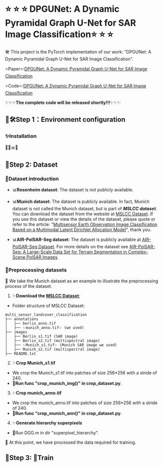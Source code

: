 # ⭐ ⭐ ⭐ DPGUNet: A Dynamic Pyramidal Graph U-Net for SAR Image Classification⭐ ⭐ ⭐ 
🛠️ This project is the PyTorch implementation of our work: "DPGUNet: A Dynamic Pyramidal Graph U-Net for SAR Image Classification".

⭐Paper⭐:[DPGUNet: A Dynamic Pyramidal Graph U-Net for SAR Image Classification](https://github.com/RSIP-NJUPT/DPGUNet "DPGUNet: A Dynamic Pyramidal Graph U-Net for SAR Image Classification")

⭐Code⭐:[DPGUNet: A Dynamic Pyramidal Graph U-Net for SAR Image Classification](https://github.com/RSIP-NJUPT/DPGUNet "DPGUNet: A Dynamic Pyramidal Graph U-Net for SAR Image Classification")

✨✨✨**The complete code will be released shortly!!!**✨✨✨

## 📘🛠️Step 1：Environment configuration

### ✨Installation


👀🚀📊✨
## 📘Step 2: Dataset
### 📄Dataset introduction
- 📊**Rosenheim dataset**: The dataset is not publicly available.

- 📊**Munich dataset**: The dataset is publicly available. In fact, Munich dataset is not called the Munich dataset, but is part of ***MSLCC dataset***. You can download the dataset from the website at [MSLCC Dataset](https://www.dlr.de/eoc/en/desktopdefault.aspx/tabid-12760/22294_read-51180/ "MSLCC Dataset"). If you use this dataset or view the details of the dataset, please quote or refer to the article: "[Multisensor Earth Observation Image Classification Based on a Multimodal Latent Dirichlet Allocation Model]([10.1109/LGRS.2018.2794511](https://ieeexplore.ieee.org/document/8278834) "Multisensor Earth Observation Image Classification Based on a Multimodal Latent Dirichlet Allocation Model")", thank you.

- 📊**AIR-PolSAR-Seg dataset**: The dataset is publicly available at [AIR-PolSAR-Seg Dataset](https://github.com/AICyberTeam/AIR-PolSAR-Seg "AIR-PolSAR-Seg Dataset"). For more details on the dataset see [AIR-PolSAR-Seg: A Large-Scale Data Set for Terrain Segmentation in Complex-Scene PolSAR Images](https://ieeexplore.ieee.org/document/9765389/ "AIR-PolSAR-Seg: A Large-Scale Data Set for Terrain Segmentation in Complex-Scene PolSAR Images").

### 📄Preprocessing datasets
👀 We take the Munich dataset as an example to illustrate the preprocessing process of the dataset. 

1. ✨**Download the [MSLCC Dataset](https://www.dlr.de/eoc/en/desktopdefault.aspx/tabid-12760/22294_read-51180/ "MSLCC Dataset")**;
- Folder structure of MSLCC Dataset:
```shell
multi_sensor_landcover_classification  
├── annotations  
│   ├── berlin_anno.tif  
│   ├── ✨munich_anno.tif✨ (we used)  
├── images  
│   ├── Berlin_s1.tif (SAR image)  
│   ├── Berlin_s2.tif (multispectral image)  
│   ├── ✨Munich_s1.tif✨ (Munich SAR image we used)  
│   ├── Munich_s2.tif (multispectral image)  
├── README.txt  
```
2. ✨**Crop Munich_s1.tif**
- We crop the Munich_s1.tif into patches of size 256*256 with a stride of 240. 
- 🚀**Run func "crop_munich_img()" in crop_dataset.py**.

3. ✨**Crop munich_anno.tif**
- We crop the munich_anno.tif into patches of size 256*256 with a stride of 240. 
- 🚀**Run func "crop_munich_ann()" in crop_dataset.py**.

4. ✨**Generate hierarchy superpixels**
- 🚀Run DGG.m in dir "superpixel_hierarchy".

👀 At this point, we have processed the data required for training.

## 📘Step 3: 🚀Train